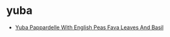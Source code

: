 # yuba

 * [Yuba Pappardelle With English Peas Fava Leaves And Basil](index/y/yuba-pappardelle-with-english-peas-fava-leaves-and-basil-242046.json)

